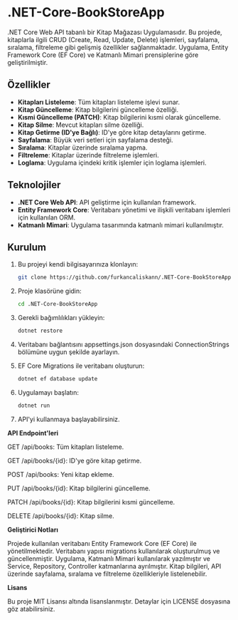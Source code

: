 # .NET-Core-BookStoreApp

.NET Core Web API tabanlı bir Kitap Mağazası Uygulamasıdır. Bu projede, kitaplarla ilgili CRUD (Create, Read, Update, Delete) işlemleri, sayfalama, sıralama, filtreleme gibi gelişmiş özellikler sağlanmaktadır. Uygulama, Entity Framework Core (EF Core) ve Katmanlı Mimari prensiplerine göre geliştirilmiştir.

## Özellikler

- **Kitapları Listeleme**: Tüm kitapları listeleme işlevi sunar.
- **Kitap Güncelleme**: Kitap bilgilerini güncelleme özelliği.
- **Kısmi Güncelleme (PATCH)**: Kitap bilgilerini kısmi olarak güncelleme.
- **Kitap Silme**: Mevcut kitapları silme özelliği.
- **Kitap Getirme (ID'ye Bağlı)**: ID'ye göre kitap detaylarını getirme.
- **Sayfalama**: Büyük veri setleri için sayfalama desteği.
- **Sıralama**: Kitaplar üzerinde sıralama yapma.
- **Filtreleme**: Kitaplar üzerinde filtreleme işlemleri.
- **Loglama**: Uygulama içindeki kritik işlemler için loglama işlemleri.

## Teknolojiler

- **.NET Core Web API**: API geliştirme için kullanılan framework.
- **Entity Framework Core**: Veritabanı yönetimi ve ilişkili veritabanı işlemleri için kullanılan ORM.
- **Katmanlı Mimari**: Uygulama tasarımında katmanlı mimari kullanılmıştır.

## Kurulum

1. Bu projeyi kendi bilgisayarınıza klonlayın:

   ```bash
   git clone https://github.com/furkancaliskann/.NET-Core-BookStoreApp.git# .NET-Core-BookStoreApp


2. Proje klasörüne gidin:

    ```bash
    cd .NET-Core-BookStoreApp


3. Gerekli bağımlılıkları yükleyin:
    ```bash
    dotnet restore


4. Veritabanı bağlantısını appsettings.json dosyasındaki ConnectionStrings bölümüne uygun şekilde ayarlayın.


5. EF Core Migrations ile veritabanı oluşturun:
    ```bash
    dotnet ef database update


6. Uygulamayı başlatın:
    ```bash
    dotnet run

7. API'yi kullanmaya başlayabilirsiniz.



**API Endpoint'leri**

GET /api/books: Tüm kitapları listeleme.

GET /api/books/{id}: ID'ye göre kitap getirme.

POST /api/books: Yeni kitap ekleme.

PUT /api/books/{id}: Kitap bilgilerini güncelleme.

PATCH /api/books/{id}: Kitap bilgilerini kısmi güncelleme.

DELETE /api/books/{id}: Kitap silme.


**Geliştirici Notları**

Projede kullanılan veritabanı Entity Framework Core (EF Core) ile yönetilmektedir.
Veritabanı yapısı migrations kullanılarak oluşturulmuş ve güncellenmiştir.
Uygulama, Katmanlı Mimari kullanılarak yazılmıştır ve Service, Repository, Controller katmanlarına ayrılmıştır.
Kitap bilgileri, API üzerinde sayfalama, sıralama ve filtreleme özellikleriyle listelenebilir.


**Lisans**

Bu proje MIT Lisansı altında lisanslanmıştır. Detaylar için LICENSE dosyasına göz atabilirsiniz.
